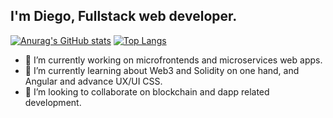 ## I'm Diego, Fullstack web developer.


[![Anurag's GitHub stats](https://github-readme-stats.vercel.app/api?username=DiegoNG90)](https://github.com/anuraghazra/github-readme-stats)
[![Top Langs](https://github-readme-stats.vercel.app/api/top-langs/?username=DiegoNG90)](https://github.com/anuraghazra/github-readme-stats)


- 🔭 I’m currently working on microfrontends and microservices web apps.
- 🌱 I’m currently learning about Web3 and Solidity on one hand, and Angular and advance UX/UI CSS.
- 👯 I’m looking to collaborate on blockchain and dapp related development.

<!--
- 🤔 I’m looking for help with infura a
- 💬 Ask me about ...
- 📫 How to reach me: ...
- 😄 Pronouns: ...
- ⚡ Fun fact: ...
-->
